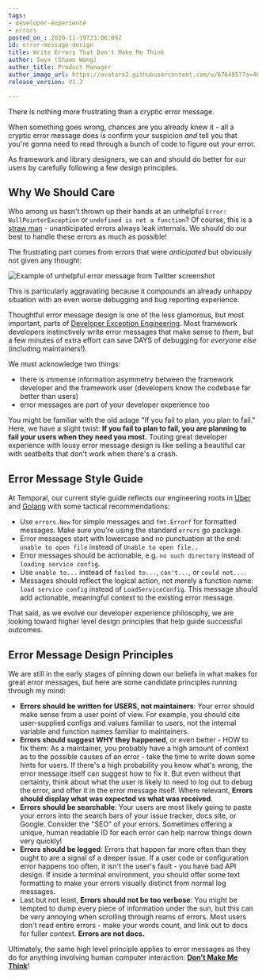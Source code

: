 ```yaml
---
tags:
- developer-experience
- errors
posted_on_: 2020-11-19T23:06:09Z
id: error-message-design
title: Write Errors That Don't Make Me Think
author: Swyx (Shawn Wang)
author_title: Product Manager
author_image_url: https://avatars2.githubusercontent.com/u/6764957?s=460&u=97ad815028595b73b06ee4b0510e66bbe391228d&v=4
release_version: V1.3

---
```

<!--truncate-->
There is nothing more frustrating than a cryptic error message. 

When something goes wrong, chances are you already knew it - all a cryptic error message does is confirm your suspicion *and* tell you that you're gonna need to read through a bunch of code to figure out your error.

As framework and library designers, we can and should do better for our users by carefully following a few design principles.

## Why We Should Care

Who among us hasn't thrown up their hands at an unhelpful `Error: NullPointerException` or `undefined is not a function`? Of course, this is a [straw man](https://en.wikipedia.org/wiki/Straw_man) - unanticipated errors always leak internals. We should do our best to handle these errors as much as possible! 

The frustrating part comes from errors that were *anticipated* but obviously not given any thought:

![Example of unhelpful error message from Twitter screenshot](https://dev-to-uploads.s3.amazonaws.com/i/qiivj3cdvkbo07fwrxq6.png)

This is particularly aggravating because it compounds an already unhappy situation with an even worse debugging and bug reporting experience.

Thoughtful error message design is one of the less glamorous, but most important, parts of [Developer Exception Engineering](https://www.swyx.io/developer-exception/). Most framework developers instinctively write error messages that make sense to *them*, but a few minutes of extra effort can save DAYS of debugging for *everyone else* (including maintainers!). 

We must acknowledge two things:

- there is immense information asymmetry between the framework developer and the framework user (developers know the codebase far better than users)
- error messages are part of your developer experience too

You might be familiar with the old adage "If you fail to plan, you plan to fail." Here, we have a slight twist: **If you fail to plan to fail, you are planning to fail your users when they need you most.** Touting great developer experience with lousy error message design is like selling a beautiful car with seatbelts that don't work when there's a crash.

## Error Message Style Guide

At Temporal, our current style guide reflects our engineering roots in [Uber](https://github.com/uber-go/guide/blob/master/style.md#error-types) and [Golang](https://blog.golang.org/go1.13-errors) with some tactical recommendations:

- Use `errors.New` for simple messages and `fmt.Errorf` for formatted messages. Make sure you're using the standard `errors` go package.
- Error messages start with lowercase and no punctuation at the end: `unable to open file` instead of `Unable to open file..`
- Error messages should be actionable, e.g. `no such directory` instead of `loading service config`.
- Use `unable to...` instead of `failed to...`, `can't...`, or `could not...`.
- Messages should reflect the logical action, not merely a function name: `load service config` instead of `LoadServiceConfig`. This message should add actionable, meaningful context to the existing error message.

That said, as we evolve our developer experience philosophy, we are looking toward higher level design principles that help guide successful outcomes.

## Error Message Design Principles 

We are still in the early stages of pinning down our beliefs in what makes for great error messages, but here are some candidate principles running through my mind:

- **Errors should be written for USERS, not maintainers**: Your error should make sense from a user point of view. For example, you should cite user-supplied configs and values familiar to users, not the internal variable and function names familiar to maintainers. 
- **Errors should suggest WHY they happened**, or even better - HOW to fix them: As a maintainer, you probably have a high amount of context as to the possible causes of an error - take the time to write down some hints for users. If there's a high probability you know what's wrong, the error message itself can suggest how to fix it. But even without that certainty, think about what the user is likely to need to log out to debug the error, and offer it in the error message itself. Where relevant, **Errors should display what was expected vs what was received**.
- **Errors should be searchable**: Your users are most likely going to paste your errors into the search bars of your issue tracker, docs site, or Google. Consider the "SEO" of your errors. Sometimes offering a unique, human readable ID for each error can help narrow things down very quickly!
- **Errors should be logged**: Errors that happen far more often than they ought to are a signal of a deeper issue. If a user code or configuration error happens too often, it isn't the user's fault - you have bad API design. If inside a terminal environment, you should offer some text formatting to make your errors visually distinct from normal log messages.
- Last but not least, **Errors should not be too verbose**: You might be tempted to dump every piece of information under the sun, but this can be very annoying when scrolling through reams of errors. Most users don't read entire errors - make your words count, and link out to docs for fuller context. **Errors are not docs.**

Ultimately, the same high level principle applies to error messages as they do for anything involving human computer interaction: **[Don't Make Me Think](https://en.wikipedia.org/wiki/Don%27t_Make_Me_Think)**!
